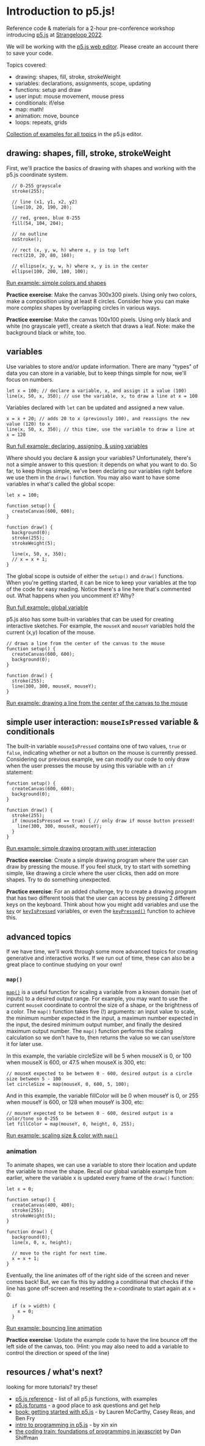 # Introduction to p5.js!
Reference code &amp; materials for a 2-hour pre-conference workshop introducing [p5.js](https://www.p5js.org) at [Strangeloop 2022](https://www.thestrangeloop.com/).

We will be working with the [p5.js web editor](https://editor.p5js.org/). Please create an account there to save your code.

Topics covered:

* drawing: shapes, fill, stroke, strokeWeight
* variables: declarations, assignments, scope, updating
* functions: setup and draw
* user input: mouse movement, mouse press
* conditionals: if/else
* map: math!
* animation: move, bounce
* loops: repeats, grids

[Collection of examples for all topics](https://editor.p5js.org/kjhollen/collections/sNFpUWpsH) in the p5.js editor.

## drawing: shapes, fill, stroke, strokeWeight

First, we'll practice the basics of drawing with shapes and working with the p5.js coordinate system.

```
  // 0-255 grayscale
  stroke(255);

  // line (x1, y1, x2, y2)
  line(10, 20, 190, 20);

  // red, green, blue 0-255
  fill(54, 104, 204);

  // no outline
  noStroke();

  // rect (x, y, w, h) where x, y is top left
  rect(210, 20, 80, 160);

  // ellipse(x, y, w, h) where x, y is in the center
  ellipse(100, 200, 100, 100);
```
[Run example: simple colors and shapes](https://editor.p5js.org/kjhollen/sketches/eZsNSfDq2)

**Practice exercise**: Make the canvas 300x300 pixels. Using only two colors, make a composition using at least 8 circles. Consider how you can make more complex shapes by overlapping circles in various ways.

**Practice exercise**: Make the canvas 100x100 pixels. Using only black and white (no grayscale yet!), create a sketch that draws a leaf. Note: make the background black or white, too.

## variables ##

Use variables to store and/or update information. There are many "types" of data you can store in a variable, but to keep things simple for now, we'll focus on numbers.

```
let x = 100; // declare a variable, x, and assign it a value (100)
line(x, 50, x, 350); // use the variable, x, to draw a line at x = 100
```

Variables declared with `let` can be updated and assigned a new value.

```
x = x + 20; // adds 20 to x (previously 100), and reassigns the new value (120) to x
line(x, 50, x, 350); // this time, use the variable to draw a line at x = 120
```

[Run full example: declaring, assigning, & using variables](https://editor.p5js.org/kjhollen/sketches/rzyFfs_io)

Where should you declare & assign your variables? Unfortunately, there's not a simple answer to this question: it depends on what you want to do. So far, to keep things simple, we've been declaring our variables right before we use them in the `draw()` function. You may also want to have some variables in what's called the global scope:

```
let x = 100;

function setup() {
  createCanvas(600, 600);
}

function draw() {
  background(0);
  stroke(255);
  strokeWeight(5);
  
  line(x, 50, x, 350);
  // x = x + 1;
}
```
The global scope is outside of either the `setup()` and `draw()` functions. When you're getting started, it can be nice to keep your variables at the top of the code for easy reading. Notice there's a line here that's commented out. What happens when you uncomment it? Why?

[Run full example: global variable](https://editor.p5js.org/kjhollen/sketches/tBIXNbKfb)

p5.js also has some built-in variables that can be used for creating interactive sketches. For example, the `mouseX` and `mouseY` variables hold the current (x,y) location of the mouse.

```
// draws a line from the center of the canvas to the mouse
function setup() {
  createCanvas(600, 600);
  background(0);
}

function draw() {
  stroke(255);
  line(300, 300, mouseX, mouseY);
}
```
[Run example: drawing a line from the center of the canvas to the mouse](https://editor.p5js.org/kjhollen/sketches/QiDnC-Anc)

## simple user interaction: `mouseIsPressed` variable &amp; conditionals

The built-in variable `mouseIsPressed` contains one of two values, `true` or `false`, indicating whether or not a button on the mouse is currently pressed. Considering our previous example, we can modify our code to only draw when the user presses the mouse by using this variable with an `if` statement:

```
function setup() {
  createCanvas(600, 600);
  background(0);
}

function draw() {
  stroke(255);
  if (mouseIsPressed == true) { // only draw if mouse button pressed!
  	line(300, 300, mouseX, mouseY);
  }
}
```
[Run example: simple drawing program with user interaction](https://editor.p5js.org/kjhollen/sketches/o_2NLjl-h)

**Practice exercise**: Create a simple drawing program where the user can draw by pressing the mouse. If you feel stuck, try to start with something simple, like drawing a circle where the user clicks, then add on more shapes. Try to do something unexpected. 

**Practice exercise**: For an added challenge, try to create a drawing program that has two different tools that the user can access by pressing 2 different keys on the keyboard. Think about how you might add variables and use the [`key`](https://p5js.org/reference/#/p5/key) or [`keyIsPressed`](https://p5js.org/reference/#/p5/keyIsPressed) variables, or even the [`keyPressed()`](https://p5js.org/reference/#/p5/keyPressed) function to achieve this.

## advanced topics

If we have time, we'll work through some more advanced topics for creating generative and interactive works. If we run out of time, these can also be a great place to continue studying on your own!

### `map()`

[`map()`](https://p5js.org/reference/#/p5/map) is a useful function for scaling a variable from a known domain (set of inputs) to a desired output range. For example, you may want to use the current `mouseX` coordinate to control the size of a shape, or the brightness of a color. The `map()` function takes five (!) arguments: an input value to scale, the minimum number expected in the input, a maximum number expected in the input, the desired minimum output number, and finally the desired maximum output number. The `map()` function performs the scaling calculation so we don't have to, then returns the value so we can use/store it for later use. 

In this example, the variable circleSize will be 5 when mouseX is 0, or 100 when mouseX is 600, or 47.5 when mouseX is 300, etc:
```
// mouseX expected to be between 0 - 600, desired output is a circle size between 5 - 100  
let circleSize = map(mouseX, 0, 600, 5, 100);
```
And in this example, the variable fillColor will be 0 when mouseY is 0, or 255 when mouseY is 600, or 128 when mouseY is 300, etc:
```
// mouseY expected to be between 0 - 600, desired output is a color/tone so 0-255
let fillColor = map(mouseY, 0, height, 0, 255);
```

[Run example: scaling size & color with `map()`](https://editor.p5js.org/kjhollen/sketches/_Z1YEo_oc)

### animation

To animate shapes, we can use a variable to store their location and update the variable to move the shape. Recall our global variable example from earlier, where the variable x is updated every frame of the `draw()` function:

```
let x = 0;

function setup() {
  createCanvas(400, 400);
  stroke(255);
  strokeWeight(5);
}

function draw() {
  background(0);
  line(x, 0, x, height);
  
  // move to the right for next time.
  x = x + 1;
}
```
Eventually, the line animates off of the right side of the screen and never comes back! But, we can fix this by adding a conditional that checks if the line has gone off-screen and resetting the x-coordinate to start again at x = 0:

```
  if (x > width) {
    x = 0;
  }
```
[Run example: bouncing line animation](https://editor.p5js.org/kjhollen/sketches/uLuELnQwv)

**Practice exercise**: Update the example code to have the line bounce off the left side of the canvas, too. (Hint: you may also need to add a variable to control the direction or speed of the line)

## resources / what's next?

looking for more tutorials? try these!

* [p5.js reference](https://p5js.org/reference/) - list of all p5.js functions, with examples
* [p5.js forums](https://discourse.processing.org/c/p5js) - a good place to ask questions and get help
* [book: getting started with p5.js](https://www.amazon.com/Make-Interactive-Graphics-JavaScript-Processing/dp/1457186772) - by Lauren McCarthy, Casey Reas, and Ben Fry
* [intro to programming in p5.js](https://www.youtube.com/playlist?list=PLT233rQkMw761t_nQ_6GkejNT1g3Ew4PU) - by xin xin
* [the coding train: foundations of programming in javascript](https://www.youtube.com/watch?v=yPWkPOfnGsw&list=PLRqwX-V7Uu6Zy51Q-x9tMWIv9cueOFTFA) by Dan Shiffman
